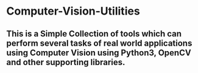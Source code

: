 # Computer-Vision-Utilities

## This is a Simple Collection of tools which can perform several tasks of real world applications using Computer Vision using Python3, OpenCV and other supporting libraries.
